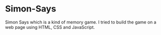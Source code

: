 # Simon-Says
Simon Says which is a kind of memory game. I tried to build the game on a web page using HTML, CSS and JavaScript.
